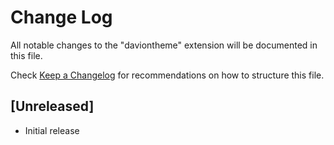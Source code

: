 # Change Log

All notable changes to the "daviontheme" extension will be documented in this file.

Check [Keep a Changelog](http://keepachangelog.com/) for recommendations on how to structure this file.

## [Unreleased]

- Initial release